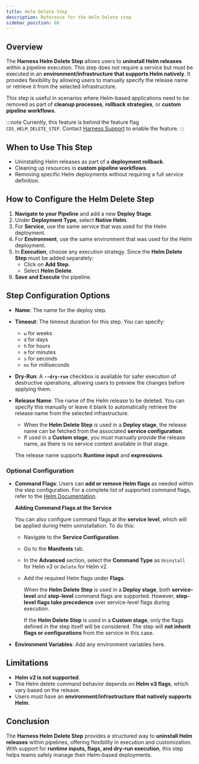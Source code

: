 ```yaml
---
title: Helm Delete Step
description: Reference for the Helm Delete step
sidebar_position: 60
---
```


## Overview

The **Harness Helm Delete Step** allows users to **uninstall Helm releases** within a pipeline execution. This step does not require a service but must be executed in an **environment/infrastructure that supports Helm natively**. It provides flexibility by allowing users to manually specify the release name or retrieve it from the selected infrastructure.

This step is useful in scenarios where Helm-based applications need to be removed as part of **cleanup processes**, **rollback strategies**, or **custom pipeline workflows**.

:::note
Currently, this feature is behind the feature flag `CDS_HELM_DELETE_STEP`. Contact [Harness Support](mailto:support@harness.io) to enable the feature.
:::


## When to Use This Step

- Uninstalling Helm releases as part of a **deployment rollback**.
- Cleaning up resources in **custom pipeline workflows**.
- Removing specific Helm deployments without requiring a full service definition.

## How to Configure the Helm Delete Step

1. **Navigate to your Pipeline** and add a new **Deploy Stage**.
2. Under **Deployment Type**, select **Native Helm**.
3. For **Service**, use the same service that was used for the Helm deployment.
4. For **Environment**, use the same environment that was used for the Helm deployment.
5. In **Execution**, choose any execution strategy. Since the **Helm Delete Step** must be added separately:
   - Click on **Add Step**.
   - Select **Helm Delete**.
6. **Save and Execute** the pipeline.

<div align="center">
  <DocImage path={require('../static/helm-delete-step.png')} width="60%" height="60%" title="Click to view full size image" />
</div>

## Step Configuration Options

- **Name**: The name for the deploy step.

- **Timeout**: The timeout duration for this step. You can specify:
  - `w` for weeks  
  - `d` for days  
  - `h` for hours  
  - `m` for minutes  
  - `s` for seconds  
  - `ms` for milliseconds  

- **Dry-Run**: A **`--dry-run`** checkbox is available for safer execution of destructive operations, allowing users to preview the changes before applying them.

- **Release Name**: The name of the Helm release to be deleted. You can specify this manually or leave it blank to automatically retrieve the release name from the selected infrastructure.

  * When the **Helm Delete Step** is used in a **Deploy stage**, the release name can be fetched from the associated **service configuration**.  
  * If used in a **Custom stage**, you must manually provide the release name, as there is no service context available in that stage.

  The release name supports **Runtime input** and **expressions**.

### Optional Configuration

- **Command Flags**: Users can **add or remove Helm flags** as needed within the step configuration. For a complete list of supported command flags, refer to the [Helm Documentation](https://helm.sh/docs/helm/helm_uninstall/#options).

  **Adding Command Flags at the Service**

  You can also configure command flags at the **service level**, which will be applied during Helm uninstallation. To do this:

  - Navigate to the **Service Configuration**.
  - Go to the **Manifests** tab.
  - In the **Advanced** section, select the **Command Type** as `Uninstall` for Helm v3 or `Delete` for Helm v2.
  - Add the required Helm flags under **Flags**.

    When the **Helm Delete Step** is used in a **Deploy stage**, both **service-level** and **step-level** command flags are supported. However, **step-level flags take precedence** over service-level flags during execution.

    If the **Helm Delete Step** is used in a **Custom stage**, only the flags defined in the step itself will be considered. The step will **not inherit flags or configurations** from the service in this case.

- **Environment Variables**: Add any environment variables here.

## Limitations

- **Helm v2 is not supported**.
- The Helm delete command behavior depends on **Helm v3 flags**, which vary based on the release.
- Users must have an **environment/infrastructure that natively supports Helm**.

## Conclusion

The **Harness Helm Delete Step** provides a structured way to **uninstall Helm releases** within pipelines, offering flexibility in execution and customization. With support for **runtime inputs, flags, and dry-run execution**, this step helps teams safely manage their Helm-based deployments.
